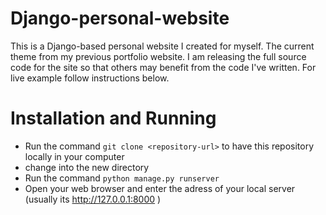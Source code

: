 # Django-personal-website

This is a Django-based personal website I created for myself. The current theme from my previous portfolio website.
I am releasing the full source code for the site so that others may benefit from the code I've written.
For live example follow instructions below.

# Installation and Running

* Run the command `git clone <repository-url>` to have this repository locally in your computer
* change into the new directory
* Run the command `python manage.py runserver`
* Open your web browser and enter the adress of your local server (usually its http://127.0.0.1:8000 )
